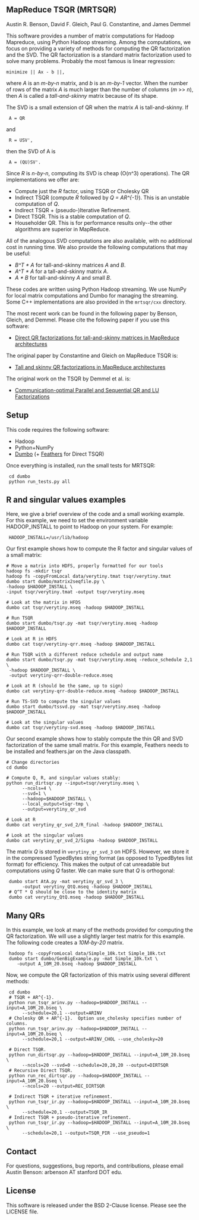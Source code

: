 MapReduce TSQR (MRTSQR)
--------
Austin R. Benson, David F. Gleich, Paul G. Constantine, and James Demmel

This software provides a number of matrix computations for Hadoop Mapreduce,
using Python Hadoop streaming.  Among the computations, we focus on providing
a variety of methods for computing the QR factorization and the SVD.
The QR factorization is a standard matrix factorization used to solve many
problems.  Probably the most famous is linear regression:

    minimize || Ax - b ||,

where _A_ is an _m-by-n_ matrix, and _b_ is an _m-by-1_ vector.
When the number of rows of the matrix _A_ is much larger than
the number of columns (_m_ >> _n_), then _A_ is called a _tall-and-skinny_
matrix because of its shape.

The SVD is a small extension of QR when the matrix _A_ is tall-and-skinny.  If

     A = QR

and

     R = USV',

then the SVD of A is

     A = (QU)SV'.

Since _R_ is _n-by-n_, computing its SVD is cheap (O(n^3) operations).
The QR implementations we offer are:

* Compute just the _R_ factor, using TSQR or Cholesky QR
* Indirect TSQR (compute _R_ followed by _Q = AR^{-1}_).  This is an unstable computation of _Q_.
* Indirect TSQR + (pseudo-)Iterative Refinement.
* Direct TSQR.  This is a stable computation of _Q_.
* Householder QR.  This is for performance results only--the other algorithms are superior in MapReduce.

All of the analogous SVD computations are also available, with no additional cost in running time.
We also provide the following computations that may be useful:

* _B^T * A_ for tall-and-skinny matrices _A_ and _B_.
* _A^T * A_ for a tall-and-skinny matrix _A_.
* _A * B_ for tall-and-skinny _A_ and small _B_.

These codes are written using Python Hadoop streaming.  We use NumPy for local matrix computations
and Dumbo for managing the streaming.
Some C++ implementations are also provided in the `mrtsqr/cxx` directory.

The most recent work can be found in the following paper by Benson, Gleich, and Demmel.  Please cite 
the following paper if you use this software:

* [Direct QR factorizations for tall-and-skinny matrices in MapReduce architectures](http://dx.doi.org/10.1109/BigData.2013.6691583)

The original paper by Constantine and Gleich on MapReduce TSQR is:

* [Tall and skinny QR factorizations in MapReduce architectures](http://www.cs.purdue.edu/homes/dgleich/publications/Constantine%202011%20-%20TSQR.pdf)

The original work on the TSQR by Demmel et al. is:

* [Communication-optimal Parallel and Sequential QR and LU Factorizations](http://dx.doi.org/10.1137/080731992)

Setup
--------
This code requires the following software:

* Hadoop
* Python+NumPy
* [Dumbo](https://github.com/klbostee/dumbo/) (+ [Feathers](https://github.com/klbostee/feathers) for Direct TSQR)

Once everything is installed, run the small tests for MRTSQR:

     cd dumbo
     python run_tests.py all

R and singular values examples
--------
Here, we give a brief overview of the code and a small working example.
For this example, we need to set the environment variable HADOOP_INSTALL to point
to Hadoop on your system.  For example:

     HADOOP_INSTALL=/usr/lib/hadoop

Our first example shows how to compute the R factor and singular values of a small matrix:
    
    # Move a matrix into HDFS, properly formatted for our tools
    hadoop fs -mkdir tsqr
    hadoop fs -copyFromLocal data/verytiny.tmat tsqr/verytiny.tmat
    dumbo start dumbo/matrix2seqfile.py \
    -hadoop $HADOOP_INSTALL \
    -input tsqr/verytiny.tmat -output tsqr/verytiny.mseq

    # Look at the matrix in HFDS
    dumbo cat tsqr/verytiny.mseq -hadoop $HADOOP_INSTALL
    
    # Run TSQR
    dumbo start dumbo/tsqr.py -mat tsqr/verytiny.mseq -hadoop $HADOOP_INSTALL

    # Look at R in HDFS
    dumbo cat tsqr/verytiny-qrr.mseq -hadoop $HADOOP_INSTALL

    # Run TSQR with a different reduce schedule and output name
    dumbo start dumbo/tsqr.py -mat tsqr/verytiny.mseq -reduce_schedule 2,1 \
     -hadoop $HADOOP_INSTALL \
     -output verytiny-qrr-double-reduce.mseq

    # Look at R (should be the same, up to sign)
    dumbo cat verytiny-qrr-double-reduce.mseq -hadoop $HADOOP_INSTALL

    # Run TS-SVD to compute the singular values
    dumbo start dumbo/tssvd.py -mat tsqr/verytiny.mseq -hadoop $HADOOP_INSTALL

    # Look at the singular values
    dumbo cat tsqr/verytiny-svd.mseq -hadoop $HADOOP_INSTALL

Our second example shows how to stably compute the thin QR and SVD factorization of
the same small matrix.  For this example, Feathers needs to be installed and feathers.jar
on the Java classpath.

    # Change directories
    cd dumbo

    # Compute Q, R, and singular values stably:
    python run_dirtsqr.py --input=tsqr/verytiny.mseq \
          --ncols=4 \
          --svd=1 \
          --hadoop=$HADOOP_INSTALL \
          --local_output=tsqr-tmp \
          --output=verytiny_qr_svd

    # Look at R
    dumbo cat verytiny_qr_svd_2/R_final -hadoop $HADOOP_INSTALL

    # Look at the singular values
    dumbo cat verytiny_qr_svd_2/Sigma -hadoop $HADOOP_INSTALL
    
The matrix _Q_ is stored in `verytiny_qr_svd_3` on HDFS.  However, we store it in the compressed
TypedBytes string format (as opposed to TypedBytes list format) for efficiency.  This makes the output
of cat unreadable but computations using _Q_ faster.  We can make sure that _Q_ is orthogonal:

     dumbo start AtA.py -mat verytiny_qr_svd_3 \
          -output verytiny_QtQ.mseq -hadoop $HADOOP_INSTALL
     # Q^T * Q should be close to the identity matrix
     dumbo cat verytiny_QtQ.mseq -hadoop $HADOOP_INSTALL


Many QRs
--------
In this example, we look at many of the methods provided for computing the QR factorization.
We will use a slightly larger test matrix for this example.  The following code creates a
_10M-by-20_ matrix.

     hadoop fs -copyFromLocal data/Simple_10k.txt Simple_10k.txt
     dumbo start dumbo/GenBigExample.py -mat Simple_10k.txt \
        -output A_10M_20.bseq -hadoop $HADOOP_INSTALL

Now, we compute the QR factorization of this matrix using several different methods:

     cd dumbo
     # TSQR + AR^{-1}.
     python run_tsqr_arinv.py --hadoop=$HADOOP_INSTALL --input=A_10M_20.bseq \
          --schedule=20,1 --output=ARINV
     # Cholesky QR + AR^{-1}.  Option use_cholesky specifies number of columns.
     python run_tsqr_arinv.py --hadoop=$HADOOP_INSTALL --input=A_10M_20.bseq \
          --schedule=20,1 --output=ARINV_CHOL --use_cholesky=20
     
     # Direct TSQR.
     python run_dirtsqr.py --hadoop=$HADOOP_INSTALL --input=A_10M_20.bseq \
          --ncols=20 --svd=0 --schedule=20,20,20 --output=DIRTSQR
     # Recursive Direct TSQR.
     python run_rec_dirtsqr.py --hadoop=$HADOOP_INSTALL --input=A_10M_20.bseq \
          --ncols=20 --output=REC_DIRTSQR

     # Indirect TSQR + iterative refinement.
     python run_tsqr_ir.py --hadoop=$HADOOP_INSTALL --input=A_10M_20.bseq \
          --schedule=20,1 --output=TSQR_IR
     # Indirect TSQR + pseudo-iterative refinement.
     python run_tsqr_ir.py --hadoop=$HADOOP_INSTALL --input=A_10M_20.bseq \
          --schedule=20,1 --output=TSQR_PIR --use_pseudo=1


Contact
--------

For questions, suggestions, bug reports, and contributions, please email Austin Benson: arbenson AT stanford DOT edu.


License
--------
This software is released under the BSD 2-Clause license.  Please see the LICENSE file.

